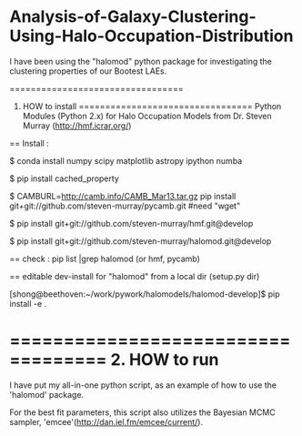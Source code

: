 # Analysis-of-Galaxy-Clustering-Using-Halo-Occupation-Distribution

I have been using the "halomod" python package for investigating the clustering properties of our Bootest LAEs.  

=================================
1. HOW to install
=================================
Python Modules (Python 2.x) for Halo Occupation Models from Dr. Steven Murray (http://hmf.icrar.org/)

== Install : 

$ conda install numpy scipy matplotlib astropy ipython numba

$ pip install cached_property

$ CAMBURL=http://camb.info/CAMB_Mar13.tar.gz pip install git+git://github.com/steven-murray/pycamb.git        #need "wget"

$ pip install git+git://github.com/steven-murray/hmf.git@develop

$ pip install git+git://github.com/steven-murray/halomod.git@develop

== check : pip list |grep halomod (or hmf, pycamb)

== editable dev-install for "halomod" from a local dir (setup.py dir)

[shong@beethoven:~/work/pywork/halomodels/halomod-develop]$ pip install -e .


===================================
2. HOW to run
===================================

I have put my all-in-one python script, as an example of how to use the 'halomod' package. 

For the best fit parameters, this script also utilizes the Bayesian MCMC sampler, 'emcee'(http://dan.iel.fm/emcee/current/). 

